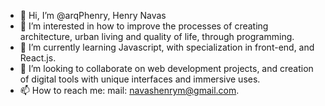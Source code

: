 - 👋 Hi, I’m @arqPhenry, Henry Navas
- 👀 I’m interested in how to improve the processes of creating architecture, urban living and quality of life, through programming.
- 🌱 I’m currently learning Javascript, with specialization in front-end, and React.js.
- 💞️ I’m looking to collaborate on web development projects, and creation of digital tools with unique interfaces and immersive uses.
- 📫 How to reach me: mail: navashenrym@gmail.com.

